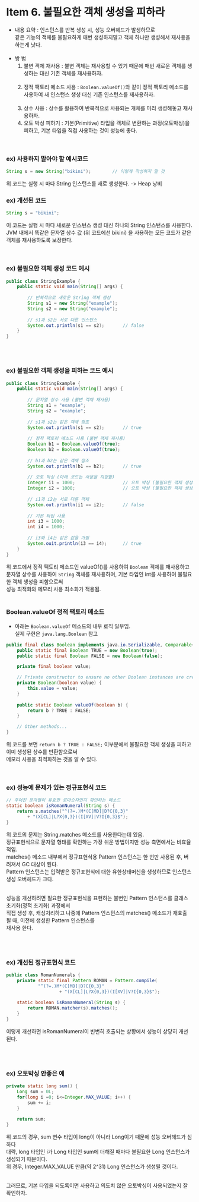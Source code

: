 # Item 6. 불필요한 객체 생성을 피하라

- 내용 요약 : 인스턴스를 반복 생성 시, 성능 오버헤드가 발생하므로 <br>
             같은 기능의 객체를 불필요하게 매번 생성하지말고 객체 하나만 생성해서 재사용을 하는게 낫다.
<br><br>
- 방    법 <br>
    1) 불변 객체 재사용 : 불변 객체는 재사용할 수 있기 때문에 매번 새로운 객체를 생성하는 대신 기존 객체를 재사용하자. <br><br>
    2) 정적 팩토리 메소드 사용 : `Boolean.valueOf()`와 같이 정적 팩토리 메소드를 사용하여 새 인스턴스 생성 대신 기존 인스턴스를 재사용하자. <br><br>
    3) 상수 사용 : 상수를 활용하여 반복적으로 사용되는 개체를 미리 생성해놓고 재사용하자.
    4) 오토 박싱 피하기 : 기본(Primitive) 타입을 객체로 변환하는 과정(오토박싱)을 피하고, 기본 타입을 직접 사용하는 것이 성능에 좋다.

<br>

### ex) 사용하지 말아야 할 예시코드
```Java
String s = new String("bikini");        // 이렇게 작성하지 말 것
```
위 코드는 실행 시 마다 String 인스턴스를 새로 생성한다. -> Heap 낭비

### ex) 개선된 코드
```Java
String s = "bikini";
```

이 코드는 실행 시 마다 새로운 인스턴스 생성 대신 하나의 String 인스턴스를 사용한다. <br>
JVM 내에서 똑같은 문자열 상수 값 (위 코드에선 bikini) 을 사용하는 모든 코드가 같은 객체를 재사용하도록 보장한다. <br>

<br>

### ex) 불필요한 객체 생성 코드 예시 
```Java
public class StringExample {
    public static void main(String[] args) {
        
        // 반복적으로 새로운 String 객체 생성
        String s1 = new String("example");
        String s2 = new String("example");
        
        // s1과 s2는 서로 다른 인스턴스
        System.out.println(s1 == s2);       // false
    }
}
```
<br><br>

### ex) 불필요한 객체 생성을 피하는 코드 예시
```Java
public class StringExample {
    public static void main(String[] args) {
        
        // 문자열 상수 사용 (불변 객체 재사용)
        String s1 = "example";
        String s2 = "example";
        
        // s1과 s2는 같은 객체 참조
        System.out.println(s1 == s2);       // true
      
        // 정적 팩토리 메소드 사용 (불변 객체 재사용)
        Boolean b1 = Boolean.valueOf(true);
        Boolean b2 = Boolean.valueOf(true);
        
        // b1과 b2는 같은 객체 참조
        System.out.println(b1 == b2);       // true
      
        // 오토 박싱 (아래 코드는 사용을 지양함)
        Integer i1 = 1000;                  // 오토 박싱 (불필요한 객체 생성)
        Integer i2 = 1000;                  // 오토 박싱 (불필요한 객체 생성)
      
        // i1과 i2는 서로 다른 객체
        System.out.println(i1 == i2);       // false
      
        // 기본 타입 사용
        int i3 = 1000;
        int i4 = 1000;
        
        // i3와 i4는 같은 값을 가짐
        System.ouit.println(i3 == i4);      // true
    }
}
```

위 코드에서 정적 팩토리 메소드인 valueOf()를 사용하여 `Boolean` 객체를 재사용하고 <br>
문자열 상수를 사용하여 `String` 객체를 재사용하며, 기본 타입인 int를 사용하여 불필요한 객체 생성을 피함으로써 <br>
성능 최적화와 메모리 사용 최소화가 적용됨. <br><br>


### Boolean.valueOf 정적 팩토리 메소드
- 아래는 `Boolean.valueOf` 메소드의 내부 로직 일부임. <br>
  실제 구현은 `java.lang.Boolean` 참고

```Java
public final class Boolean implements java.io.Serializable, Comparable<Boolean> {
    public static final Boolean TRUE = new Boolean(true);
    public static final Boolean FALSE = new Boolean(false);

    private final boolean value;

    // Private constructor to ensure no other Boolean instances are created
    private Boolean(boolean value) {
        this.value = value;
    }
    
    public static Boolean valueOf(boolean b) {
        return b ? TRUE : FALSE;
    }

    // Other methods...
}
```
위 코드를 보면 `return b ? TRUE : FALSE;` 이부분에서 불필요한 객체 생성을 피하고 이미 생성된 상수를 반환함으로써<br>
메모리 사용을 최적화하는 것을 알 수 있다.

<br>

### ex) 성능에 문제가 있는 정규표현식 코드
```Java
// 주어진 문자열이 유효한 로마숫자인지 확인하는 메소드
static boolean isRomanNumeral(String s) {
    return s.matches("^(?=.)M*(C[MD]|D?C{0,3}"
        + "(X[CL]|L?X{0,3})(I[XV]|V?I{0,3}$");
}
```
위 코드의 문제는 String.matches 메소드를 사용한다는데 있음. <br>
정규표현식으로 문자열 형태를 확인하는 가장 쉬운 방법이지만 성능 측면에서는 비효율적임. <br>
matches() 메소드 내부에서 정규표현식용 Pattern 인스턴스는 한 번만 사용된 후, 버려져서 GC 대상이 된다. <br>
Pattern 인스턴스는 입력받은 정규표현식에 대한 유한상태머신을 생성하므로 인스턴스 생성 오버헤드가 크다. <br><br>

성능을 개선하려면 필요한 정규표현식을 표현하는 불변인 Pattern 인스턴스를 클래스 초기화(정적 초기화) 과정에서 <br>
직접 생성 후, 캐싱처리하고 나중에 Pattern 인스턴스의 matches() 메소드가 재호출 될 때, 이전에 생성한 Pattern 인스턴스를 <br>
재사용 한다.


<br><br>

### ex) 개선된 정규표현식 코드
```Java
public class RomanNumerals {
    private static final Pattern ROMAN = Pattern.compile(
            "^(?=.)M*(C[MD]|D?C{0,3}" 
                    + "(X[CL]|L?X{0,3})(I[XV]|V?I{0,3}$");
    
    static boolean isRomanNumeral(String s) {
        return ROMAN.matcher(s).matches();
    }
}
```
이렇게 개선하면 isRomanNumeral이 빈번히 호출되는 상황에서 성능이 상당히 개선된다.

<br><br>

### ex) 오토박싱 안좋은 예
```Java
private static long sum() {
    Long sum = 0L;
    for(long i =0; i<=Integer.MAX_VALUE; i++) {
        sum += i;    
    }
    
    return sum;
}
```

위 코드의 경우, sum 변수 타입이 long이 아니라 Long이기 때문에 성능 오버헤드가 심하다 <br>
대략, long 타입인 i가 Long 타입인 sum에 더해질 때마다 불필요한 Long 인스턴스가 생성되기 때문이다. <br>
위 경우, Integer.MAX_VALUE 만큼(약 2^31) Long 인스턴스가 생성될 것이다. <br><br>

그러므로, 기본 타입을 되도록이면 사용하고 의도치 않은 오토박싱이 사용되었는지 잘 확인하자.
